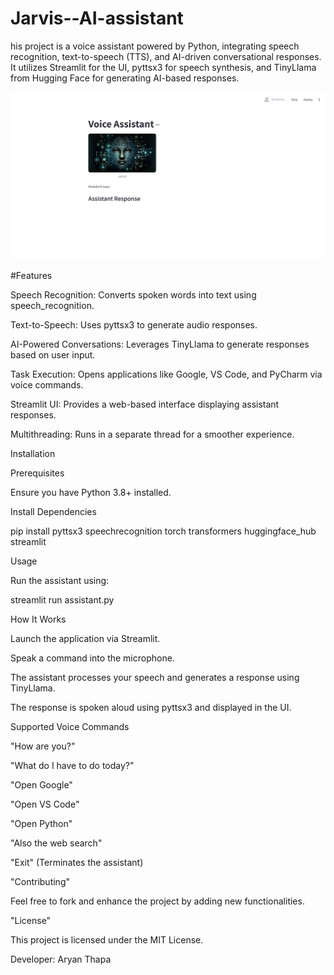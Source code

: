 # Jarvis--AI-assistant
his project is a voice assistant powered by Python, integrating speech recognition, text-to-speech (TTS), and AI-driven conversational responses. It utilizes Streamlit for the UI, pyttsx3 for speech synthesis, and TinyLlama from Hugging Face for generating AI-based responses.

![Screensort](ss.png)

#Features

Speech Recognition: Converts spoken words into text using speech_recognition.

Text-to-Speech: Uses pyttsx3 to generate audio responses.

AI-Powered Conversations: Leverages TinyLlama to generate responses based on user input.

Task Execution: Opens applications like Google, VS Code, and PyCharm via voice commands.

Streamlit UI: Provides a web-based interface displaying assistant responses.

Multithreading: Runs in a separate thread for a smoother experience.

Installation

Prerequisites

Ensure you have Python 3.8+ installed.

Install Dependencies

pip install pyttsx3 speechrecognition torch transformers huggingface_hub streamlit

Usage

Run the assistant using:

streamlit run assistant.py

How It Works

Launch the application via Streamlit.

Speak a command into the microphone.

The assistant processes your speech and generates a response using TinyLlama.

The response is spoken aloud using pyttsx3 and displayed in the UI.

Supported Voice Commands

"How are you?"

"What do I have to do today?"

"Open Google"

"Open VS Code"

"Open Python"

"Also the web search"

"Exit" (Terminates the assistant)

"Contributing"

Feel free to fork and enhance the project by adding new functionalities.

"License"

This project is licensed under the MIT License.

Developer: Aryan Thapa
